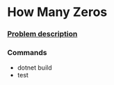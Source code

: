 # How Many Zeros

### [Problem description](https://open.kattis.com/problems/howmanyzeros)

### Commands
- dotnet build
- test

